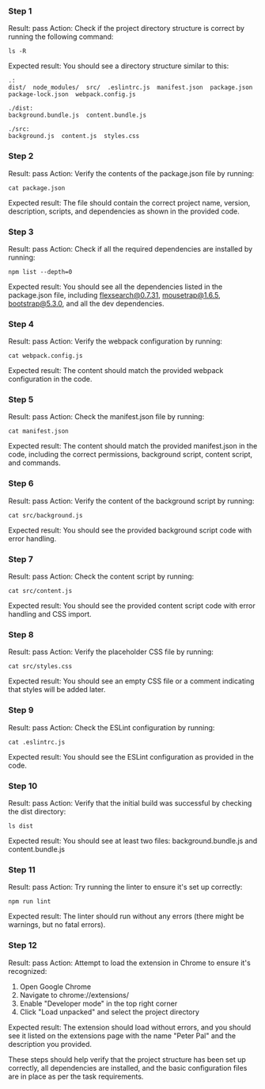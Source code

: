 

### Step 1

Result: pass
Action: Check if the project directory structure is correct by running the following command:
```
ls -R
```
Expected result: You should see a directory structure similar to this:
```
.:
dist/  node_modules/  src/  .eslintrc.js  manifest.json  package.json  package-lock.json  webpack.config.js

./dist:
background.bundle.js  content.bundle.js

./src:
background.js  content.js  styles.css
```

### Step 2

Result: pass
Action: Verify the contents of the package.json file by running:
```
cat package.json
```
Expected result: The file should contain the correct project name, version, description, scripts, and dependencies as shown in the provided code.

### Step 3

Result: pass
Action: Check if all the required dependencies are installed by running:
```
npm list --depth=0
```
Expected result: You should see all the dependencies listed in the package.json file, including flexsearch@0.7.31, mousetrap@1.6.5, bootstrap@5.3.0, and all the dev dependencies.

### Step 4

Result: pass
Action: Verify the webpack configuration by running:
```
cat webpack.config.js
```
Expected result: The content should match the provided webpack configuration in the code.

### Step 5

Result: pass
Action: Check the manifest.json file by running:
```
cat manifest.json
```
Expected result: The content should match the provided manifest.json in the code, including the correct permissions, background script, content script, and commands.

### Step 6

Result: pass
Action: Verify the content of the background script by running:
```
cat src/background.js
```
Expected result: You should see the provided background script code with error handling.

### Step 7

Result: pass
Action: Check the content script by running:
```
cat src/content.js
```
Expected result: You should see the provided content script code with error handling and CSS import.

### Step 8

Result: pass
Action: Verify the placeholder CSS file by running:
```
cat src/styles.css
```
Expected result: You should see an empty CSS file or a comment indicating that styles will be added later.

### Step 9

Result: pass
Action: Check the ESLint configuration by running:
```
cat .eslintrc.js
```
Expected result: You should see the ESLint configuration as provided in the code.

### Step 10

Result: pass
Action: Verify that the initial build was successful by checking the dist directory:
```
ls dist
```
Expected result: You should see at least two files: background.bundle.js and content.bundle.js

### Step 11

Result: pass
Action: Try running the linter to ensure it's set up correctly:
```
npm run lint
```
Expected result: The linter should run without any errors (there might be warnings, but no fatal errors).

### Step 12

Result: pass
Action: Attempt to load the extension in Chrome to ensure it's recognized:
1. Open Google Chrome
2. Navigate to chrome://extensions/
3. Enable "Developer mode" in the top right corner
4. Click "Load unpacked" and select the project directory

Expected result: The extension should load without errors, and you should see it listed on the extensions page with the name "Peter Pal" and the description you provided.

These steps should help verify that the project structure has been set up correctly, all dependencies are installed, and the basic configuration files are in place as per the task requirements.